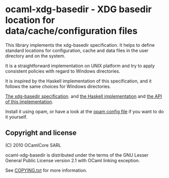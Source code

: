 ocaml-xdg-basedir - XDG basedir location for data/cache/configuration files
===========================================================================

This library implements the xdg-basedir specification. It helps to define standard locations for configuration, cache and data files in the user directory and on the system.

It is a straightforward implementation on UNIX platform and try to apply consistent policies with regard to Windows directories.

It is inspired by the Haskell implementation of this specification, and it follows the same choices for Windows directories.

[The xdg-basedir specification](http://standards.freedesktop.org/basedir-spec/basedir-spec-latest.html). and [the Haskell implementation](http://github.com/willdonnelly/xdg-basedir) and [the API of this implementation](http://xdg-basedir.forge.ocamlcore.org/api).

Install it using opam, or have a look at the [opam config file](./xdg-basedir.opam) if you want to do it yourself.

Copyright and license
---------------------

(C) 2010 OCamlCore SARL

ocaml-xdg-basedir is distributed under the terms of the GNU Lesser General
Public License version 2.1 with OCaml linking exception.

See [COPYING.txt](COPYING.txt) for more information.
